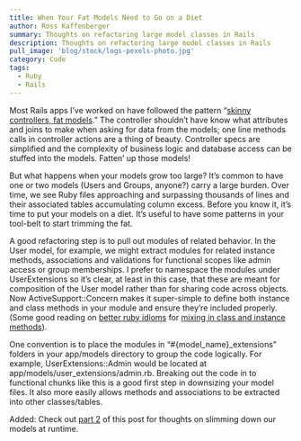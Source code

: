 ```yaml
---
title: When Your Fat Models Need to Go on a Diet
author: Ross Kaffenberger
summary: Thoughts on refactoring large model classes in Rails
description: Thoughts on refactoring large model classes in Rails
pull_image: 'blog/stock/logs-pexels-photo.jpg'
category: Code
tags:
  - Ruby
  - Rails
---
```

Most Rails apps I’ve worked on have followed the pattern “[skinny controllers, fat models][1].” The controller shouldn’t have know what attributes and joins to make when asking for data from the models; one line methods calls in controller actions are a thing of beauty. Controller specs are simplified and the complexity of business logic and database access can be stuffed into the models. Fatten’ up those models!

But what happens when your models grow too large? It’s common to have one or two models (Users and Groups, anyone?) carry a large burden. Over time, we see Ruby files approaching and surpassing thousands of lines and their associated tables accumulating column excess. Before you know it, it’s time to put your models on a diet. It’s useful to have some patterns in your tool-belt to start trimming the fat.

A good refactoring step is to pull out modules of related behavior. In the User model, for example, we might extract modules for related instance methods, associations and validations for functional scopes like admin access or group memberships. I prefer to namespace the modules under UserExtensions so it’s clear, at least in this case, that these are meant for composition of the User model rather than for sharing code across objects. Now ActiveSupport::Concern makes it super-simple to define both instance and class methods in your module and ensure they’re included properly. (Some good reading on [better ruby idioms][2] for [mixing in class and instance methods][3]).

One convention is to place the modules in “#{model\_name}\_extensions” folders in your app/models directory to group the code logically. For example, UserExtensions::Admin would be located at app/models/user\_extensions/admin.rb. Breaking out the code in to functional chunks like this is a good first step in downsizing your model files. It also more easily allows methods and associations to be extracted into other classes/tables.

Added: Check out [part 2][4] of this post for thoughts on slimming down our models at runtime.

[1]:	http://weblog.jamisbuck.org/2006/10/18/skinny-controller-fat-model "the buckblogs here"
[2]:	http://yehudakatz.com/2009/11/12/better-ruby-idioms/
[3]:	http://www.fakingfantastic.com/2010/09/20/concerning-yourself-with-active-support-concern/
[4]:	/when-your-fat-models-need-to-go-on-a-diet-part-2/ "When Your Fat Models Need to Go on a Diet, Part 2"

